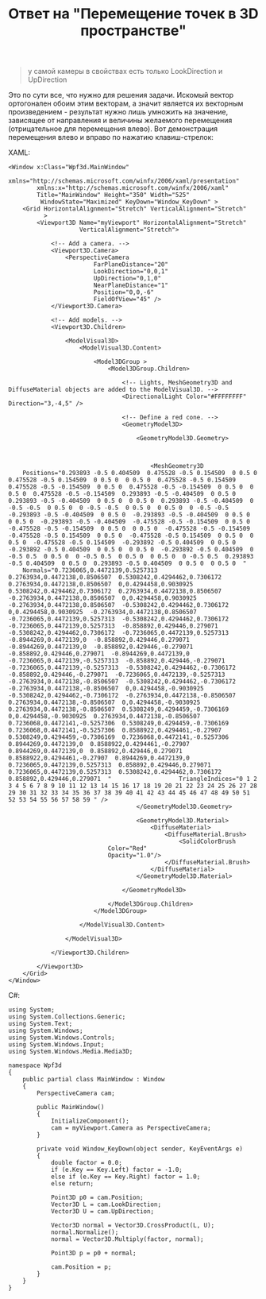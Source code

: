 ﻿---
title: "Ответ на \"Перемещение точек в 3D пространстве\""
se.owner.user_id: 240512
se.owner.display_name: "MSDN.WhiteKnight"
se.owner.link: "https://ru.stackoverflow.com/users/240512/msdn-whiteknight"
se.answer_id: 1001409
se.question_id: 1000547
se.post_type: answer
se.is_accepted: False
---
<blockquote>
  <p>у самой камеры в свойствах есть только LookDirection и UpDirection</p>
</blockquote>

<p>Это по сути все, что нужно для решения задачи. Искомый вектор ортогонален обоим этим векторам, а значит является их векторным произведением - результат нужно лишь умножить на значение, зависящее от направления и величины желаемого перемещения (отрицательное для перемещения влево). Вот демонстрация перемещения влево и вправо по нажатию клавиш-стрелок:</p>

<p>XAML:</p>

<pre class="lang-xml prettyprint-override"><code>&lt;Window x:Class="Wpf3d.MainWindow"
        xmlns="http://schemas.microsoft.com/winfx/2006/xaml/presentation"
        xmlns:x="http://schemas.microsoft.com/winfx/2006/xaml"
        Title="MainWindow" Height="350" Width="525"
         WindowState="Maximized" KeyDown="Window_KeyDown" &gt;
    &lt;Grid HorizontalAlignment="Stretch" VerticalAlignment="Stretch"
          &gt;
        &lt;Viewport3D Name="myViewport" HorizontalAlignment="Stretch"
                    VerticalAlignment="Stretch"&gt;

            &lt;!-- Add a camera. --&gt;
            &lt;Viewport3D.Camera&gt;
                &lt;PerspectiveCamera 
                        FarPlaneDistance="20" 
                        LookDirection="0,0,1" 
                        UpDirection="0,1,0" 
                        NearPlaneDistance="1" 
                        Position="0,0,-6" 
                        FieldOfView="45" /&gt;
            &lt;/Viewport3D.Camera&gt;

            &lt;!-- Add models. --&gt;
            &lt;Viewport3D.Children&gt;

                &lt;ModelVisual3D&gt;
                    &lt;ModelVisual3D.Content&gt;

                        &lt;Model3DGroup &gt;
                            &lt;Model3DGroup.Children&gt;

                                &lt;!-- Lights, MeshGeometry3D and DiffuseMaterial objects are added to the ModelVisual3D. --&gt;
                                &lt;DirectionalLight Color="#FFFFFFFF" Direction="3,-4,5" /&gt;

                                &lt;!-- Define a red cone. --&gt;
                                &lt;GeometryModel3D&gt;

                                    &lt;GeometryModel3D.Geometry&gt;



                                        &lt;MeshGeometry3D 
    Positions="0.293893 -0.5 0.404509  0.475528 -0.5 0.154509  0 0.5 0  0.475528 -0.5 0.154509  0 0.5 0  0 0.5 0  0.475528 -0.5 0.154509  0.475528 -0.5 -0.154509  0 0.5 0  0.475528 -0.5 -0.154509  0 0.5 0  0 0.5 0  0.475528 -0.5 -0.154509  0.293893 -0.5 -0.404509  0 0.5 0  0.293893 -0.5 -0.404509  0 0.5 0  0 0.5 0  0.293893 -0.5 -0.404509  0 -0.5 -0.5  0 0.5 0  0 -0.5 -0.5  0 0.5 0  0 0.5 0  0 -0.5 -0.5  -0.293893 -0.5 -0.404509  0 0.5 0  -0.293893 -0.5 -0.404509  0 0.5 0  0 0.5 0  -0.293893 -0.5 -0.404509  -0.475528 -0.5 -0.154509  0 0.5 0  -0.475528 -0.5 -0.154509  0 0.5 0  0 0.5 0  -0.475528 -0.5 -0.154509  -0.475528 -0.5 0.154509  0 0.5 0  -0.475528 -0.5 0.154509  0 0.5 0  0 0.5 0  -0.475528 -0.5 0.154509  -0.293892 -0.5 0.404509  0 0.5 0  -0.293892 -0.5 0.404509  0 0.5 0  0 0.5 0  -0.293892 -0.5 0.404509  0 -0.5 0.5  0 0.5 0  0 -0.5 0.5  0 0.5 0  0 0.5 0  0 -0.5 0.5  0.293893 -0.5 0.404509  0 0.5 0  0.293893 -0.5 0.404509  0 0.5 0  0 0.5 0  " 
    Normals="0.7236065,0.4472139,0.5257313  0.2763934,0.4472138,0.8506507  0.5308242,0.4294462,0.7306172  0.2763934,0.4472138,0.8506507  0,0.4294458,0.9030925  0.5308242,0.4294462,0.7306172  0.2763934,0.4472138,0.8506507  -0.2763934,0.4472138,0.8506507  0,0.4294458,0.9030925  -0.2763934,0.4472138,0.8506507  -0.5308242,0.4294462,0.7306172  0,0.4294458,0.9030925  -0.2763934,0.4472138,0.8506507  -0.7236065,0.4472139,0.5257313  -0.5308242,0.4294462,0.7306172  -0.7236065,0.4472139,0.5257313  -0.858892,0.429446,0.279071  -0.5308242,0.4294462,0.7306172  -0.7236065,0.4472139,0.5257313  -0.8944269,0.4472139,0  -0.858892,0.429446,0.279071  -0.8944269,0.4472139,0  -0.858892,0.429446,-0.279071  -0.858892,0.429446,0.279071  -0.8944269,0.4472139,0  -0.7236065,0.4472139,-0.5257313  -0.858892,0.429446,-0.279071  -0.7236065,0.4472139,-0.5257313  -0.5308242,0.4294462,-0.7306172  -0.858892,0.429446,-0.279071  -0.7236065,0.4472139,-0.5257313  -0.2763934,0.4472138,-0.8506507  -0.5308242,0.4294462,-0.7306172  -0.2763934,0.4472138,-0.8506507  0,0.4294458,-0.9030925  -0.5308242,0.4294462,-0.7306172  -0.2763934,0.4472138,-0.8506507  0.2763934,0.4472138,-0.8506507  0,0.4294458,-0.9030925  0.2763934,0.4472138,-0.8506507  0.5308249,0.4294459,-0.7306169  0,0.4294458,-0.9030925  0.2763934,0.4472138,-0.8506507  0.7236068,0.4472141,-0.5257306  0.5308249,0.4294459,-0.7306169  0.7236068,0.4472141,-0.5257306  0.8588922,0.4294461,-0.27907  0.5308249,0.4294459,-0.7306169  0.7236068,0.4472141,-0.5257306  0.8944269,0.4472139,0  0.8588922,0.4294461,-0.27907  0.8944269,0.4472139,0  0.858892,0.429446,0.279071  0.8588922,0.4294461,-0.27907  0.8944269,0.4472139,0  0.7236065,0.4472139,0.5257313  0.858892,0.429446,0.279071  0.7236065,0.4472139,0.5257313  0.5308242,0.4294462,0.7306172  0.858892,0.429446,0.279071  "                   TriangleIndices="0 1 2 3 4 5 6 7 8 9 10 11 12 13 14 15 16 17 18 19 20 21 22 23 24 25 26 27 28 29 30 31 32 33 34 35 36 37 38 39 40 41 42 43 44 45 46 47 48 49 50 51 52 53 54 55 56 57 58 59 " /&gt;
                                    &lt;/GeometryModel3D.Geometry&gt;

                                    &lt;GeometryModel3D.Material&gt;
                                        &lt;DiffuseMaterial&gt;
                                            &lt;DiffuseMaterial.Brush&gt;
                                                &lt;SolidColorBrush 
                            Color="Red" 
                            Opacity="1.0"/&gt;
                                            &lt;/DiffuseMaterial.Brush&gt;
                                        &lt;/DiffuseMaterial&gt;
                                    &lt;/GeometryModel3D.Material&gt;

                                &lt;/GeometryModel3D&gt;

                            &lt;/Model3DGroup.Children&gt;
                        &lt;/Model3DGroup&gt;

                    &lt;/ModelVisual3D.Content&gt;

                &lt;/ModelVisual3D&gt;

            &lt;/Viewport3D.Children&gt;

        &lt;/Viewport3D&gt;
    &lt;/Grid&gt;
&lt;/Window&gt;
</code></pre>

<p>C#:</p>

<pre><code>using System;
using System.Collections.Generic;
using System.Text;
using System.Windows;
using System.Windows.Controls;
using System.Windows.Input;
using System.Windows.Media.Media3D;

namespace Wpf3d
{
    public partial class MainWindow : Window
    {
        PerspectiveCamera cam;

        public MainWindow()
        {
            InitializeComponent();
            cam = myViewport.Camera as PerspectiveCamera;
        }  

        private void Window_KeyDown(object sender, KeyEventArgs e)
        {
            double factor = 0.0;
            if (e.Key == Key.Left) factor = -1.0;
            else if (e.Key == Key.Right) factor = 1.0;
            else return;

            Point3D p0 = cam.Position;
            Vector3D L = cam.LookDirection;
            Vector3D U = cam.UpDirection;

            Vector3D normal = Vector3D.CrossProduct(L, U);
            normal.Normalize();
            normal = Vector3D.Multiply(factor, normal);            

            Point3D p = p0 + normal;            

            cam.Position = p;
        }
    }
}
</code></pre>
